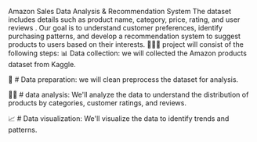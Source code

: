 Amazon Sales Data Analysis & Recommendation System
The dataset includes details such as product name, category, price, rating, and user reviews . Our goal is to understand customer preferences, identify purchasing patterns, and develop a recommendation system to suggest products to users based on their interests. 🧐👨‍💻 project will consist of the following steps: 📊 Data collection: we will collected the Amazon products dataset from Kaggle.

🧹 # Data preparation: we will clean preprocess the dataset for analysis.

🕵️‍♂️ #  data analysis: We'll analyze the data to understand the distribution of products by categories, customer ratings, and reviews.

📈 # Data visualization: We'll visualize the data to identify trends and patterns.

